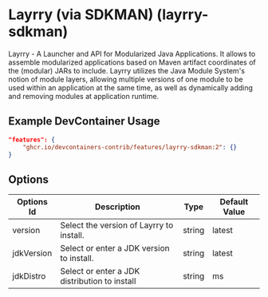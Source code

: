 
# Layrry (via SDKMAN) (layrry-sdkman)

Layrry - A Launcher and API for Modularized Java Applications. It allows to
assemble modularized applications based on Maven artifact coordinates of the
(modular) JARs to include. Layrry utilizes the Java Module System's notion of
module layers, allowing multiple versions of one module to be used within an
application at the same time, as well as dynamically adding and removing modules
at application runtime.

## Example DevContainer Usage

```json
"features": {
    "ghcr.io/devcontainers-contrib/features/layrry-sdkman:2": {}
}
```

## Options

| Options Id | Description | Type | Default Value |
|-----|-----|-----|-----|
| version | Select the version of Layrry to install. | string | latest |
| jdkVersion | Select or enter a JDK version to install. | string | latest |
| jdkDistro | Select or enter a JDK distribution to install | string | ms |


